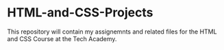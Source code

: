 # HTML-and-CSS-Projects

This repository will contain my assignemnts and related files for the HTML and CSS Course at the Tech Academy.
